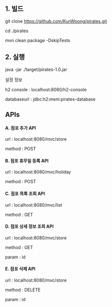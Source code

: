 ## 1. 빌드

git clone https://github.com/KunWoong/pirates.git

cd ./pirates

mvn clean package -DskipTests

## 2. 실행

java -jar ./target/pirates-1.0.jar

 설정 정보
 
h2 console : localhost:8080/h2-console

databaseurl : jdbc:h2:mem:pirates-database


## APIs

#### A. 점포 추가 API
url : localhost:8080/mvc/store

method : POST


#### B. 점포 휴무일 등록 API
url : localhost:8080/mvc/holiday

method : POST


#### C. 점포 목록 조회 API
url : localhost:8080/mvc/list

method : GET


#### D. 점포 상세 정보 조회 API
url : localhost:8080/mvc/store

method : GET

param : id

#### E. 점포 삭제 API
url : localhost:8080/mvc/store

method : DELETE

param : id
